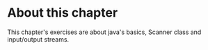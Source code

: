 # About this chapter

This chapter's exercises are about java's basics, Scanner class and input/output streams.
